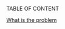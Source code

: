 TABLE OF CONTENT 

[What is the problem](https://github.com/Abena1M/practice-run/blob/2bb47cc6451dbb9716f1c0aa190cfe094871e7a5/What%20is%20the%20problem)
